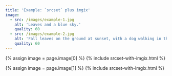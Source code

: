 ```yaml
---
title: 'Example: `srcset` plus imgix'
image:
  - src: /images/example-1.jpg
    alt: 'Leaves and a blue sky.'
    quality: 60
  - src: /images/example-2.jpg
    alt: 'Fall leaves on the ground at sunset, with a dog walking in the background.'
    quality: 60
---
```


{% assign image = page.image[0] %}
{% include srcset-with-imgix.html %}

{% assign image = page.image[1] %}
{% include srcset-with-imgix.html %}
